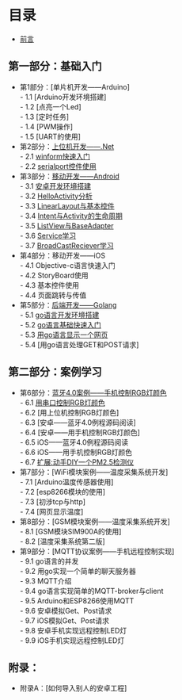 # 目录
- [前言](preface.md)

## 第一部分：基础入门
- 第1部分：[单片机开发——Arduino]  
        - 1.1 [Arduino开发环境搭建]  
        - 1.2 [点亮一个Led]  
        - 1.3 [定时任务]  
        - 1.4 [PWM操作]  
        - 1.5 [UART的使用]  
- 第2部分：[上位机开发——.Net](2.0.md)  
        - 2.1 [winform快速入门](2.1.md)  
        - 2.2 [serialport控件使用](2.2.md)  
- 第3部分：[移动开发——Android](3.0.md)  
        - 3.1 [安卓开发环境搭建](3.1.md)  
        - 3.2 [HelloActivity分析](3.2.md)  
        - 3.3 [LinearLayout与基本控件](3.3.md)  
        - 3.4 [Intent与Activity的生命周期](3.4.md)  
        - 3.5 [ListView与BaseAdapter](3.5.md)  
        - 3.6 [Service学习](3.6.md)  
        - 3.7 [BroadCastReciever学习](3.7.md)  
- 第4部分：移动开发——iOS  
        - 4.1 Objective-c语言快速入门  
        - 4.2 StoryBoard使用  
        - 4.3 基本控件使用  
        - 4.4 页面跳转与传值  
- 第5部分：[后端开发——Golang](5.0.md)  
        - 5.1 [go语言开发环境搭建](5.1.md)  
        - 5.2 [go语言基础快速入门](5.2.md)  
        - 5.3 [用go语言显示一个网页](5.3.md)  
        - 5.4 [用go语言处理GET和POST请求]  

## 第二部分：案例学习
- 第6部分：[蓝牙4.0案例——手机控制RGB灯颜色](6.0.md)  
        - 6.1 [用串口控制RGB灯颜色](6.1.md)  
        - 6.2 [用上位机控制RGB灯颜色]  
        - 6.3 [安卓——蓝牙4.0例程源码阅读]  
        - 6.4 [安卓——用手机控制RGB灯颜色]  
        - 6.5 iOS——蓝牙4.0例程源码阅读  
        - 6.6 iOS——用手机控制RGB灯颜色  
        - 6.7 [扩展:动手DIY一个PM2.5检测仪](6.7.md)  
- 第7部分：[WiFi模块案例——温度采集系统开发]  
        - 7.1 [Arduino温度传感器使用]  
        - 7.2 [esp8266模块的使用]  
        - 7.3 [初涉tcp与http]  
        - 7.4 [网页显示温度]  
- 第8部分：[GSM模块案例——温度采集系统开发]  
        - 8.1 [GSM模块SIM900A的使用]  
        - 8.2 [温度采集系统第二版]  
- 第9部分：[MQTT协议案例——手机远程控制实现]  
        - 9.1 go语言的并发  
        - 9.2 用go实现一个简单的聊天服务器  
        - 9.3 MQTT介绍  
        - 9.4 go语言实现简单的MQTT-broker与client  
        - 9.5 Arduino和ESP8266使用MQTT  
        - 9.6 安卓模拟Get、Post请求  
        - 9.7 iOS模拟Get、Post请求  
        - 9.8 安卓手机实现远程控制LED灯  
        - 9.9 iOS手机实现远程控制LED灯  

## 附录：
- 附录A：[如何导入别人的安卓工程]  
